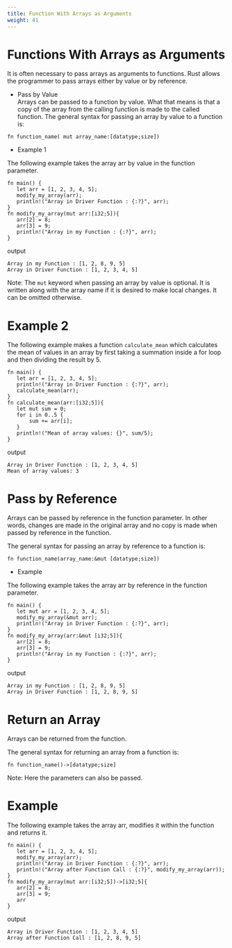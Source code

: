 ```yaml
---
title: Function With Arrays as Arguments
weight: 41
---
```


# Functions With Arrays as Arguments

It is often necessary to pass arrays as arguments to functions. Rust allows the programmer to pass arrays either by value or by reference.

- Pass by Value  <br> 
   Arrays can be passed to a function by value. What that means is that a copy of the array from the calling function is made to the called function.
The general syntax for passing an array by value to a function is:

```
fn function_name( mut array_name:[datatype;size])

```
- Example 1 

The following example takes the array arr by value in the function parameter.

```
fn main() {
   let arr = [1, 2, 3, 4, 5];
   modify_my_array(arr);
   println!("Array in Driver Function : {:?}", arr);
}
fn modify_my_array(mut arr:[i32;5]){
   arr[2] = 8;
   arr[3] = 9;
   println!("Array in my Function : {:?}", arr);
}

```
output 

```
Array in my Function : [1, 2, 8, 9, 5]
Array in Driver Function : [1, 2, 3, 4, 5]

```

Note: The `mut` keyword when passing an array by value is optional. It is written along with the array name if it is desired to make local changes. 
It can be omitted otherwise.

# Example 2 

The following example makes a function `calculate_mean` which calculates the mean of values in an array by first taking a summation inside a for 
loop and then dividing the result by 5.

```
fn main() {
   let arr = [1, 2, 3, 4, 5];
   println!("Array in Driver Function : {:?}", arr);
   calculate_mean(arr);
}
fn calculate_mean(arr:[i32;5]){
   let mut sum = 0;
   for i in 0..5 {
       sum += arr[i];
   }
   println!("Mean of array values: {}", sum/5);
}

```

output 

```
Array in Driver Function : [1, 2, 3, 4, 5]
Mean of array values: 3

```

# Pass by Reference 

Arrays can be passed by reference in the function parameter. In other words, changes are made in the original array and no copy is made when
passed by reference in the function.

The general syntax for passing an array by reference to a function is:

```
fn function_name(array_name:&mut [datatype;size])
```
- Example 

The following example takes the array arr by reference in the function parameter.

```
fn main() {
   let mut arr = [1, 2, 3, 4, 5];
   modify_my_array(&mut arr);
   println!("Array in Driver Function : {:?}", arr);
}
fn modify_my_array(arr:&mut [i32;5]){
   arr[2] = 8;
   arr[3] = 9;
   println!("Array in my Function : {:?}", arr);
}

```
output 

```
Array in my Function : [1, 2, 8, 9, 5]
Array in Driver Function : [1, 2, 8, 9, 5]

```
# Return an Array 

Arrays can be returned from the function.

The general syntax for returning an array from a function is:

```
fn function_name()->[datatype;size]

```
Note: Here the parameters can also be passed.

# Example 

The following example takes the array arr, modifies it within the function and returns it.

```
fn main() {
   let arr = [1, 2, 3, 4, 5];
   modify_my_array(arr);
   println!("Array in Driver Function : {:?}", arr);
   println!("Array after Function Call : {:?}", modify_my_array(arr));
}
fn modify_my_array(mut arr:[i32;5])->[i32;5]{
   arr[2] = 8;
   arr[3] = 9;
   arr
}

```
output 

```
Array in Driver Function : [1, 2, 3, 4, 5]
Array after Function Call : [1, 2, 8, 9, 5]

```







